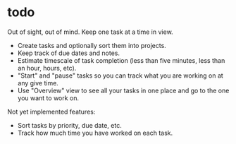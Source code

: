 # todo
Out of sight, out of mind. Keep one task at a time in view. 

- Create tasks and optionally sort them into projects.
- Keep track of due dates and notes.
- Estimate timescale of task completion (less than five minutes, less than an hour, hours, etc).
- "Start" and "pause" tasks so you can track what you are working on at any give time. 
- Use "Overview" view to see all your tasks in one place and go to the one you want to work on.

Not yet implemented features: 

- Sort tasks by priority, due date, etc. 
- Track how much time you have worked on each task. 